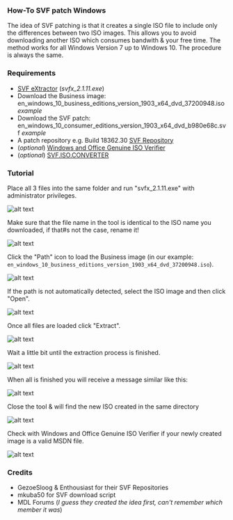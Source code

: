 ### How-To SVF patch Windows

The idea of SVF patching is that it creates a single ISO file to include only the differences between two ISO images. This allows you to avoid downloading another ISO which consumes bandwith & your free time. The method works for all Windows Version 7 up to Windows 10. The procedure is always the same.

### Requirements

* [SVF eXtractor](https://www.softpedia.com/get/System/Back-Up-and-Recovery/SVF-eXtractor.shtml) (_svfx_2.1.11.exe_)
* Download the Business image: en_windows_10_business_editions_version_1903_x64_dvd_37200948.iso _example_
* Download the SVF patch: en_windows_10_consumer_editions_version_1903_x64_dvd_b980e68c.svf _example_
* A patch repository e.g. Build 18362.30 [SVF Repository](https://cloud.mail.ru/public/2Rwo/51AwfJ6Wp)
* (_optional_) [Windows and Office Genuine ISO Verifier](https://genuineisoverifier.weebly.com/)
* (_optional_) [SVF.ISO.CONVERTER](https://gitlab.com/s1ave77/SVF.ISO.CONVERTER)


### Tutorial 

Place all 3 files into the same folder and run "svfx_2.1.11.exe" with administrator privileges.

![alt text](https://raw.githubusercontent.com/CHEF-KOCH/How-to-SVF-patch-Windows-10/master/Screenshots/1.png)


Make sure that the file name in the tool is identical to the ISO name you downloaded, if that#s not the case, rename it!

![alt text](https://raw.githubusercontent.com/CHEF-KOCH/How-to-SVF-patch-Windows-10/master/Screenshots/2.png)


Click the "Path" icon to load the Business image (in our example: `en_windows_10_business_editions_version_1903_x64_dvd_37200948.iso`).

![alt text](https://raw.githubusercontent.com/CHEF-KOCH/How-to-SVF-patch-Windows-10/master/Screenshots/3.png)


If the path is not automatically detected, select the ISO image and then click "Open".

![alt text](https://raw.githubusercontent.com/CHEF-KOCH/How-to-SVF-patch-Windows-10/master/Screenshots/4.png)


Once all files are loaded click "Extract".

![alt text](https://raw.githubusercontent.com/CHEF-KOCH/How-to-SVF-patch-Windows-10/master/Screenshots/5.png)


Wait a little bit until the extraction process is finished.

![alt text](https://raw.githubusercontent.com/CHEF-KOCH/How-to-SVF-patch-Windows-10/master/Screenshots/6.png)


When all is finished you will receive a message similar like this:

![alt text](https://raw.githubusercontent.com/CHEF-KOCH/How-to-SVF-patch-Windows-10/master/Screenshots/7.png)


Close the tool & will find the new ISO created in the same directory

![alt text](https://raw.githubusercontent.com/CHEF-KOCH/How-to-SVF-patch-Windows-10/master/Screenshots/8.png)


Check with Windows and Office Genuine ISO Verifier if your newly created image is a valid MSDN file.

![alt text](https://raw.githubusercontent.com/CHEF-KOCH/How-to-SVF-patch-Windows-10/master/Screenshots/9.png)


### Credits
* GezoeSloog & Enthousiast for their SVF Repositories
* mkuba50 for SVF download script
* MDL Forums (_I guess they created the idea first, can't remember which member it was_)
